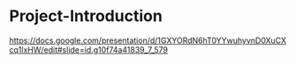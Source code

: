 # Project-Introduction

https://docs.google.com/presentation/d/1GXYORdN6hT0YYwuhyvnD0XuCXcq1lxHW/edit#slide=id.g10f74a41839_7_579
